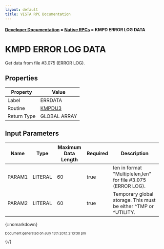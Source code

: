 ```yaml
---
layout: default
title: VISTA RPC Documentation
---
```


#### [Developer Documentation](../index) &#187; [Native RPCs](TableOfContents) &#187; KMPD ERROR LOG DATA<br/>
# KMPD ERROR LOG DATA

Get data from file #3.075 (ERROR LOG).

## Properties

Property | Value
--- | ---
Label | ERRDATA
Routine | [KMPDU3](http://code.osehra.org/dox/Routine_KMPDU3_source.html)
Return Type | GLOBAL ARRAY


## Input Parameters

Name | Type | Maximum Data Length | Required | Description
--- | --- | --- | --- | ---
PARAM1 | LITERAL | 60 | true | Ien in format &quot;MultipleIen,Ien&quot; for file #3.075 (ERROR LOG).
PARAM2 | LITERAL | 60 | true | Temporary global storage.  This must be either ^TMP or ^UTILITY.



{::nomarkdown} <br/><p style="font-size: 11px">Document generated on July 13th 2017, 2:13:30 pm</p>{:/}